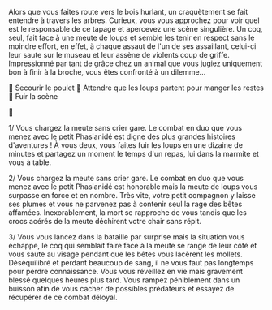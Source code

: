 Alors que vous faites route vers le bois hurlant, un craquètement se fait entendre à travers les arbres. Curieux, vous vous approchez pour voir quel est le responsable de ce tapage et apercevez une scène singulière. Un coq, seul, fait face à une meute de loups et semble les tenir en respect sans le moindre effort, en effet, à chaque assaut de l'un de ses assaillant, celui-ci leur saute sur le museau et leur assène de violents coup de griffe. Impressionné par tant de grâce chez un animal que vous jugiez uniquement bon à finir à la broche, vous êtes confronté à un dilemme...

🐔 Secourir le poulet
🍗 Attendre que les loups partent pour manger les restes
🏃 Fuir la scène

🐔

1/ Vous chargez la meute sans crier gare. Le combat en duo que vous menez avec le petit Phasianidé est digne des plus grandes histoires d'aventures ! À vous deux, vous faites fuir les loups en une dizaine de minutes et partagez un moment le temps d'un repas, lui dans la marmite et vous à table.

2/ Vous chargez la meute sans crier gare. Le combat en duo que vous menez avec le petit Phasianidé est honorable mais la meute de loups vous surpasse en force et en nombre. Très vite, votre petit compagnon y laisse ses plumes et vous ne parvenez pas à contenir seul la rage des bêtes affamées. Inexorablement, la mort se rapproche de vous tandis que les crocs acérés de la meute déchirent votre chair sans répit.

3/ Vous vous lancez dans la bataille par surprise mais la situation vous échappe, le coq qui semblait faire face à la meute se range de leur côté et vous saute au visage pendant que les bêtes vous lacèrent les mollets. Déséquilibré et perdant beaucoup de sang, il ne vous faut pas longtemps pour perdre connaissance. Vous vous réveillez en vie mais gravement blessé quelques heures plus tard. Vous rampez péniblement dans un buisson afin de vous cacher de possibles prédateurs et essayez de récupérer de ce combat déloyal.
